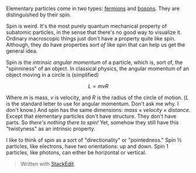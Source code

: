 Elementary particles come in two types: [fermions](https://en.wikipedia.org/wiki/Enrico_Fermi) and [bosons](https://en.wikipedia.org/wiki/Satyendra_Nath_Bose). They are distinguished by their spin.

Spin is weird. It's the most purely quantum mechanical property of subatomic particles, in the sense that there's no good way to visualize it. Ordinary macroscopic things just don't have a property quite like spin. Although, they do have properties *sort of* like spin that can help us get the general idea.

Spin is the *intrinsic angular momentum* of a particle, which is, sort of, the "spinniness" of an object. In classical physics, the angular momentum of an object moving in a circle is (simplified)

$$ L = mvR $$

Where $m$ is mass, $v$ is velocity, and $R$ is the radius of the circle of motion. ($L$ is the standard letter to use for angular momentum. Don't ask me why. I don't know.) And spin has the same dimensions: $mass \times velocity \times distance$. Except that elementary particles don't have structure. They don't have parts. So *there's nothing there to spin!* Yet, somehow they still have this "twistyness" as an intrinsic property.

I like to think of spin as a sort of "directionality" or "pointedness." Spin ½ particles, like electrons, have two orientations: up and down. Spin 1 particles, like photons, can either be horizontal or vertical.


> Written with [StackEdit](https://stackedit.io/).
<!--stackedit_data:
eyJoaXN0b3J5IjpbLTE4MDAxMDc3MTcsLTUxMjA0NDc3OCwtMT
U3ODA5MjY3MSwxNjM4NjY5NjM4LC0xMDcwMjI2MzAxLC0yMDU5
ODg4OTAzLC0xNDE2NDM0NDc4LC0xNjI1MjYxODAzLC0yNjk2Mj
I1MjhdfQ==
-->